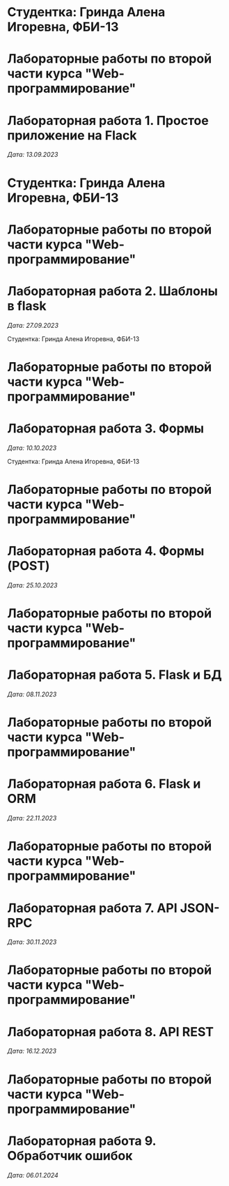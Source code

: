 # Студентка: Гринда Алена Игоревна, ФБИ-13

# Лабораторные работы по второй части курса "Web-программирование"

# Лабораторная работа 1. Простое приложение на Flack

*Дата: 13.09.2023*

# Студентка: Гринда Алена Игоревна, ФБИ-13

# Лабораторные работы по второй части курса "Web-программирование"

# Лабораторная работа 2. Шаблоны в flask

*Дата: 27.09.2023*

 Студентка: Гринда Алена Игоревна, ФБИ-13

# Лабораторные работы по второй части курса "Web-программирование"

# Лабораторная работа 3. Формы

*Дата: 10.10.2023*

 Студентка: Гринда Алена Игоревна, ФБИ-13

# Лабораторные работы по второй части курса "Web-программирование"

# Лабораторная работа 4. Формы (POST)

*Дата: 25.10.2023*

# Лабораторные работы по второй части курса "Web-программирование"

# Лабораторная работа 5. Flask и БД

*Дата: 08.11.2023*

# Лабораторные работы по второй части курса "Web-программирование"

# Лабораторная работа 6. Flask и ORM

*Дата: 22.11.2023*

# Лабораторные работы по второй части курса "Web-программирование"

# Лабораторная работа 7. API JSON-RPC

*Дата: 30.11.2023*

# Лабораторные работы по второй части курса "Web-программирование"

# Лабораторная работа 8. API REST

*Дата: 16.12.2023*

# Лабораторные работы по второй части курса "Web-программирование"

# Лабораторная работа 9. Обработчик ошибок

*Дата: 06.01.2024*